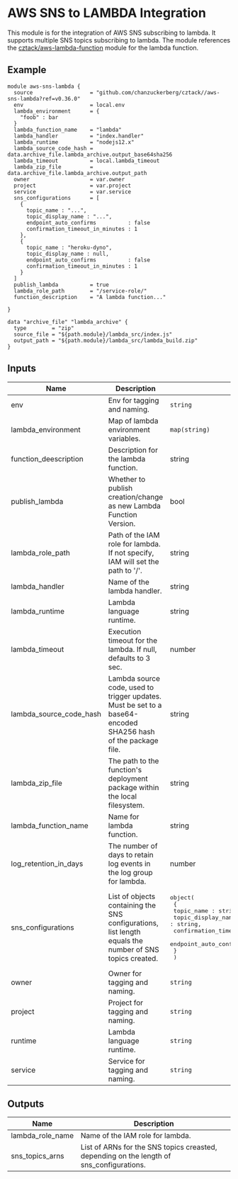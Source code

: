 # AWS SNS to LAMBDA Integration
This module is for the integration of AWS SNS subscribing to lambda. It supports multiple SNS topics subscribing to lambda. The module references the [cztack/aws-lambda-function](https://github.com/chanzuckerberg/cztack/tree/main/aws-lambda-function) module for the lambda function.

## Example

```hcl
module aws-sns-lambda {
  source                  = "github.com/chanzuckerberg/cztack//aws-sns-lambda?ref=v0.36.0"
  env                     = local.env
  lambda_environment      = {
    "foob" : bar
  }
  lambda_function_name    = "lambda"
  lambda_handler          = "index.handler"
  lambda_runtime          = "nodejs12.x"
  lambda_source_code_hash = data.archive_file.lambda_archive.output_base64sha256
  lambda_timeout          = local.lambda_timeout
  lambda_zip_file         = data.archive_file.lambda_archive.output_path
  owner                   = var.owner
  project                 = var.project
  service                 = var.service
  sns_configurations      = [
    {
      topic_name : "...",
      topic_display_name : "...",
      endpoint_auto_confirms          : false
      confirmation_timeout_in_minutes : 1
    },
    {
      topic_name : "heroku-dyno",
      topic_display_name : null,
      endpoint_auto_confirms          : false
      confirmation_timeout_in_minutes : 1
    }
  ]
  publish_lambda          = true
  lambda_role_path        = "/service-role/"
  function_description    = "A lambda function..."

}

data "archive_file" "lambda_archive" {
  type        = "zip"
  source_file = "${path.module}/lambda_src/index.js"
  output_path = "${path.module}/lambda_src/lambda_build.zip"
}
```

## Inputs

| Name | Description | Type | Default | Required |
|------|-------------|------|---------|:--------:|
| env | Env for tagging and naming. | `string` | n/a | yes |
| lambda_environment | Map of lambda environment variables. | `map(string)` | `{}` | no |
| function_deescription | Description for the lambda function. | string | "" | no |
| publish_lambda | Whether to publish creation/change as new Lambda Function Version. | bool | false | no |
| lambda_role_path | Path of the IAM role for lambda. If not specify, IAM will set the path to '/'.| string | null | no |
| lambda_handler | Name of the lambda handler. | string | n/a | yes | 
| lambda_runtime | Lambda language runtime. | string | n/a | yes |
| lambda_timeout | Execution timeout for the lambda. If null, defaults to 3 sec. | number | n/a | yes |
| lambda_source_code_hash | Lambda source code, used to trigger updates. Must be set to a base64-encoded SHA256 hash of the package file. | string | null | no |
| lambda_zip_file | The path to the function's deployment package within the local filesystem. | string | null | no |
| lambda_function_name | Name for lambda function. | string | null | no |
| log_retention_in_days | The number of days to retain log events in the log group for lambda. | number | null | no
| sns_configurations | List of objects containing the SNS configurations, list length equals the number of SNS topics created. | <pre>object(<br>    {<br>      topic_name : string,      <br>      topic_display_name : string, <br>      confirmation_timeout_in_minutes : string, <br>      endpoint_auto_confirms : string, <br>    }<br>  )</pre> | [] | no
| owner | Owner for tagging and naming. | `string` | n/a | yes |
| project | Project for tagging and naming. | `string` | n/a | yes |
| runtime | Lambda language runtime. | `string` | n/a | yes |
| service | Service for tagging and naming. | `string` | n/a | yes |


## Outputs

| Name | Description |
|------|-------------|
| lambda_role_name | Name of the IAM role for lambda. |
| sns_topics_arns | List of ARNs for the SNS topics creasted, depending on the length of sns_configurations. |

<!-- START -->
<!-- END -->